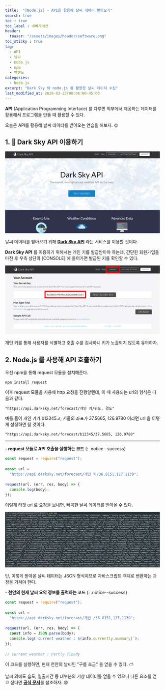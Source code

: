 ```yaml
---
title:  "[Node.js] - API를 활용해 날씨 데이터 받아오기"
search: true
toc : true
toc_label : 네비게이션
header:
  teaser: "/assets/images/header/software.png"
toc_sticky : true
tag:
  - API
  - 날씨
  - node.js
  - npm
  - 백엔드
categories:
  - Node.js
excerpt: "Dark Sky 와 node.js 를 활용한 날씨 데이터 수집"
last_modified_at: 2020-03-25T08:06:00-05:00
---
```


**API** (Application Programming Interface) 를 다루면 외부에서 제공하는 데이터를 활용해서 프로그램을 만들 때 활용할 수 있다.   

오늘은 API를 활용해 날씨 데이터를 받아오는 연습을 해보자. 🌞

## 1. 🌃 Dark Sky API 이용하기

<img src = "/assets/images/2020-03-25-Dark-sky/main.PNG">

날씨 데이터를 받아오기 위해 [**Dark Sky API**](https://darksky.net/dev) 라는 서비스를 이용할 것이다.   

**Dark Sky API** 를 이용하기 위해서는 개인 키를 발급받아야 하는데, 간단한 회원가입을 마친 후 우측 상단의 [CONSOLE] 에 들어가면 발급된 키를 확인할 수 있다.   


<img src = "/assets/images/2020-03-25-Dark-sky/key.PNG">

개인 키를 통해 사용자를 식별하고 호출 수를 검사하니 키가 노출되지 않도록 유의하자.

## 2. Node.js 를 사용해 API 호출하기

우선 npm을 통해 request 모듈을  설치해준다.

```
npm install request
```

이후 request 모듈을 사용해 http 요청을 진행할텐데, 이 때 사용되는 url의 형식은 다음과 같다.

```
"https://api.darksky.net/forecast/개인 키/위도, 경도"
```
예를 들어 개인 키가 b12345고, 서울의 좌표가 37.5665, 126.9780 이라면 url 을 이렇게 설정하면 될 것이다.

```
"https://api.darksky.net/forecast/b12345/37.5665, 126.9780"
```

---

**- request 모듈로 API 호출을 실행하는 코드**
{: .notice--success}

```javascript
const request = require("request");

const url =
  "https://api.darksky.net/forecast/개인 키/36.8151,127.1139";

request(url, (err, res, body) => {
  console.log(body);
});
```

이렇게 타겟 url 로 요청을 보내면, 빼곡한 날씨 데이터를 받아올 수 있다.  

<img src = "/assets/images/2020-03-25-Dark-sky/json.PNG">

단, 이렇게 받아온 날씨 데이터는 JSON 형식이므로 자바스크립트 객체로 변환하는 과정을 거쳐야 한다.

**- 천안의 현재 날씨 요약 정보를 출력하는 코드**
{: .notice--success}

```javascript
const request = require("request");

const url =
  "https://api.darksky.net/forecast/개인 /36.8151,127.1139";

request(url, (err, res, body) => {
  const info = JSON.parse(body);
  console.log(`current weather : ${info.currently.summary}`);
});

// current weather : Partly Cloudy
```

이 코드를 실행하면, 현재 천안의 날씨인 "구름 조금" 을 얻을 수 있다. ⛅   

날씨 외에도 습도, 일출시간 등 대부분의 기상 데이터를 얻을 수 있으니 다른 요소를 얻고 싶다면 [**공식 문서**](https://darksky.net/dev/docs)를 참조하자. 😄
